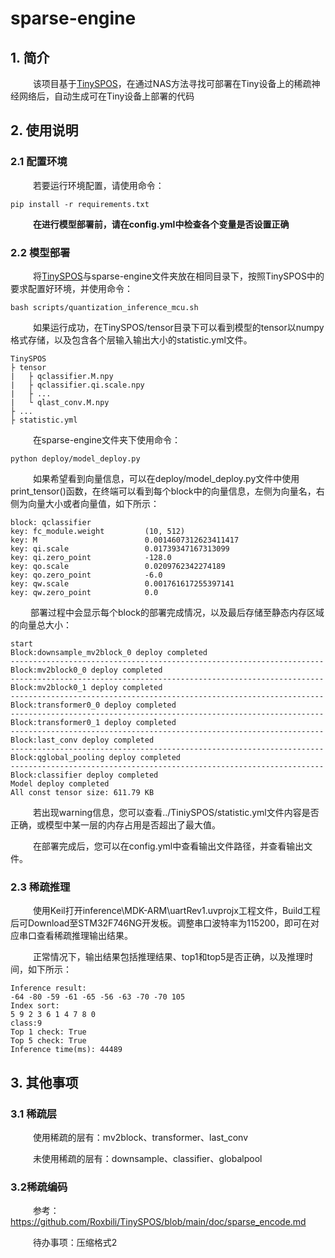 # sparse-engine

## 1. 简介

&emsp; &emsp; 该项目基于[TinySPOS](https://github.com/Roxbili/TinySPOS)，在通过NAS方法寻找可部署在Tiny设备上的稀疏神经网络后，自动生成可在Tiny设备上部署的代码

## 2. 使用说明
### 2.1 配置环境
&emsp; &emsp; 若要运行环境配置，请使用命令：
```
pip install -r requirements.txt
```
&emsp; &emsp; **在进行模型部署前，请在config.yml中检查各个变量是否设置正确**

### 2.2 模型部署
&emsp; &emsp; 将[TinySPOS](https://github.com/Roxbili/TinySPOS)与sparse-engine文件夹放在相同目录下，按照TinySPOS中的要求配置好环境，并使用命令：

```
bash scripts/quantization_inference_mcu.sh 
```

&emsp; &emsp; 如果运行成功，在TinySPOS/tensor目录下可以看到模型的tensor以numpy格式存储，以及包含各个层输入输出大小的statistic.yml文件。
```
TinySPOS
├ tensor
|	├ qclassifier.M.npy
|	├ qclassifier.qi.scale.npy
|	├ ...
|	└ qlast_conv.M.npy
├ ...
├ statistic.yml
```
&emsp; &emsp; 在sparse-engine文件夹下使用命令：

```
python deploy/model_deploy.py
```

&emsp; &emsp; 如果希望看到向量信息，可以在deploy/model_deploy.py文件中使用print_tensor()函数，在终端可以看到每个block中的向量信息，左侧为向量名，右侧为向量大小或者向量值，如下所示：

```
block: qclassifier
key: fc_module.weight         (10, 512)
key: M                        0.0014607312623411417
key: qi.scale                 0.01739347167313099
key: qi.zero_point            -128.0
key: qo.scale                 0.0209762342274189
key: qo.zero_point            -6.0
key: qw.scale                 0.001761617255397141
key: qw.zero_point            0.0
```

&emsp; &emsp;部署过程中会显示每个block的部署完成情况，以及最后存储至静态内存区域的向量总大小：

```
start
Block:downsample_mv2block_0 deploy completed
----------------------------------------------------------------------
Block:mv2block0_0 deploy completed
----------------------------------------------------------------------
Block:mv2block0_1 deploy completed
----------------------------------------------------------------------
Block:transformer0_0 deploy completed
----------------------------------------------------------------------
Block:transformer0_1 deploy completed
----------------------------------------------------------------------
Block:last_conv deploy completed
----------------------------------------------------------------------
Block:qglobal_pooling deploy completed
----------------------------------------------------------------------
Block:classifier deploy completed
Model deploy completed
All const tensor size: 611.79 KB
```

&emsp; &emsp; 若出现warning信息，您可以查看../TiniySPOS/statistic.yml文件内容是否正确，或模型中某一层的内存占用是否超出了最大值。

&emsp; &emsp; 在部署完成后，您可以在config.yml中查看输出文件路径，并查看输出文件。

### 2.3 稀疏推理

&emsp; &emsp; 使用Keil打开inference\MDK-ARM\uartRev1.uvprojx工程文件，Build工程后可Download至STM32F746NG开发板。调整串口波特率为115200，即可在对应串口查看稀疏推理输出结果。

&emsp; &emsp; 正常情况下，输出结果包括推理结果、top1和top5是否正确，以及推理时间，如下所示：

```
Inference result:
-64 -80 -59 -61 -65 -56 -63 -70 -70 105
Index sort:
5 9 2 3 6 1 4 7 8 0
class:9
Top 1 check: True
Top 5 check: True
Inference time(ms): 44489
```

## 3. 其他事项
### 3.1 稀疏层
&emsp; &emsp; 使用稀疏的层有：mv2block、transformer、last_conv

&emsp; &emsp; 未使用稀疏的层有：downsample、classifier、globalpool

### 3.2稀疏编码
&emsp; &emsp; 参考：https://github.com/Roxbili/TinySPOS/blob/main/doc/sparse_encode.md

&emsp; &emsp; 待办事项：压缩格式2